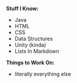 **Stuff I Know:**
* Java
* HTML
* CSS
* Data Structures
* Unity (kinda)
* Lists In Markdown

**Things to Work On:**
* literally everything else
